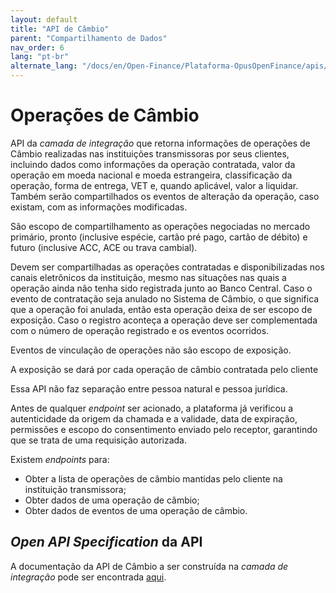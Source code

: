 ```yaml
---
layout: default
title: "API de Câmbio"
parent: "Compartilhamento de Dados"
nav_order: 6
lang: "pt-br"
alternate_lang: "/docs/en/Open-Finance/Plataforma-OpusOpenFinance/apis/Câmbio/"
---
```


# Operações de Câmbio

API da *camada de integração* que retorna informações de operações de Câmbio realizadas nas instituições transmissoras por seus clientes, incluindo dados como informações da operação contratada, valor da operação em moeda nacional e moeda estrangeira, classificação da operação, forma de entrega, VET e, quando aplicável, valor a liquidar. Também serão compartilhados os eventos de alteração da operação, caso existam, com as informações modificadas.

São escopo de compartilhamento as operações negociadas no mercado primário, pronto (inclusive espécie, cartão pré pago, cartão de débito) e futuro (inclusive ACC, ACE ou trava cambial).

Devem ser compartilhadas as operações contratadas e disponibilizadas nos canais eletrônicos da instituição, mesmo nas situações nas quais a operação ainda não tenha sido registrada junto ao Banco Central. Caso o evento de contratação seja anulado no Sistema de Câmbio, o que significa que a operação foi anulada, então esta operação deixa de ser escopo de exposição. Caso o registro aconteça a operação deve ser complementada com o número de operação registrado e os eventos ocorridos.

Eventos de vinculação de operações não são escopo de exposição.

A exposição se dará por cada operação de câmbio contratada pelo cliente

Essa API não faz separação entre pessoa natural e pessoa jurídica.

Antes de qualquer *endpoint* ser acionado, a plataforma já verificou a autenticidade da origem da chamada e a validade, data de expiração, permissões e escopo do consentimento enviado pelo receptor, garantindo que se trata de uma requisição autorizada.

Existem *endpoints* para:

- Obter a lista de operações de câmbio mantidas pelo cliente na instituição transmissora;
- Obter dados de uma operação de câmbio;
- Obter dados de eventos de uma operação de câmbio.

## *Open API Specification* da API

A documentação da API de Câmbio a ser construída na *camada de integração* pode ser encontrada [aqui][API-Câmbio].

[API-Câmbio]: ../../../../swagger-ui/index.html?api=Câmbio
